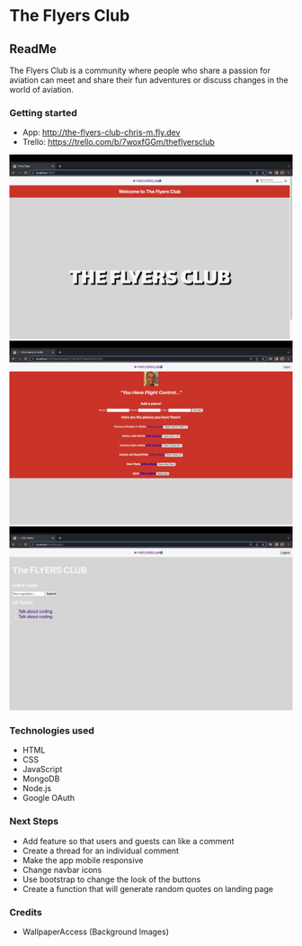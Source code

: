 # The Flyers Club
## ReadMe
 The Flyers Club is a community where people who share a passion for aviation can meet and share their fun adventures or discuss changes in the world of aviation.


### Getting started
- App: http://the-flyers-club-chris-m.fly.dev
- Trello: https://trello.com/b/7woxfGGm/theflyersclub



<img src = "public/images/club3.png" alt= "screenshot of app">
<img src = "public/images/club.png" alt= "screenshot of app">
<img src = "public/images/club2.png" alt= "screenshot of app">



### Technologies used
- HTML
- CSS
- JavaScript
- MongoDB
- Node.js
- Google OAuth

### Next Steps
- Add feature so that users and guests can like a comment
- Create a thread for an individual comment
- Make the app mobile responsive
- Change navbar icons
- Use bootstrap to change the look of the buttons
- Create a function that will generate random quotes on landing page


### Credits
- WallpaperAccess (Background Images)